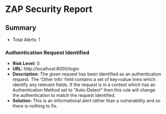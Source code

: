 # ZAP Security Report

## Summary
- Total Alerts: 1

### Authentication Request Identified
- **Risk Level:** 0
- **URL:** http://localhost:8000/login
- **Description:** The given request has been identified as an authentication request. The 'Other Info' field contains a set of key=value lines which identify any relevant fields. If the request is in a context which has an Authentication Method set to "Auto-Detect" then this rule will change the authentication to match the request identified.
- **Solution:** This is an informational alert rather than a vulnerability and so there is nothing to fix.


